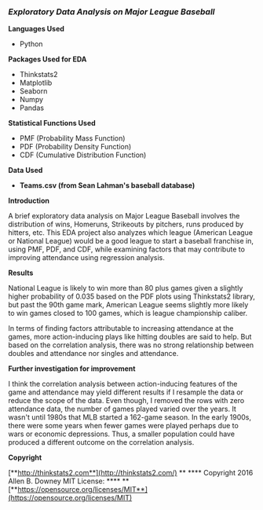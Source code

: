 ### *Exploratory Data Analysis on Major League Baseball*

**Languages Used**

- Python

**Packages Used for EDA**

- Thinkstats2
- Matplotlib
- Seaborn
- Numpy
- Pandas

**Statistical Functions Used**

- PMF (Probability Mass Function)
- PDF (Probability Density Function)
- CDF (Cumulative Distribution Function)

**Data Used**

- **Teams.csv (from Sean Lahman's baseball database)**

**Introduction**

A brief exploratory data analysis on Major League Baseball involves the distribution of wins, Homeruns, Strikeouts by pitchers, runs produced by hitters, etc. This EDA project also analyzes which league (American League or National League) would be a good league to start a baseball franchise in, using PMF, PDF, and CDF, while examining factors that may contribute to improving attendance using regression analysis.

**Results**

National League is likely to win more than 80 plus games given a slightly higher probability of 0.035 based on the PDF plots using Thinkstats2 library, but past the 90th game mark, American League seems slightly more likely to win games closed to 100 games, which is league championship caliber.

In terms of finding factors attributable to increasing attendance at the games, more action-inducing plays like hitting doubles are said to help. But based on the correlation analysis, there was no strong relationship between doubles and attendance nor singles and attendance.

**Further investigation for improvement**

I think the correlation analysis between action-inducing features of the game and attendance may yield different results if I resample the data or reduce the scope of the data. Even though, I removed the rows with zero attendance data, the number of games played varied over the years. It wasn't until 1980s that MLB started a 162-game season. In the early 1900s, there were some years when fewer games were played perhaps due to wars or economic depressions. Thus, a smaller population could have produced a different outcome on the correlation analysis.

**Copyright**

[**http://thinkstats2.com**](http://thinkstats2.com/) ** **** Copyright 2016 Allen B. Downey MIT License: **** ** [**https://opensource.org/licenses/MIT**](https://opensource.org/licenses/MIT)
